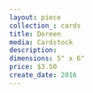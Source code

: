 ```yaml
---
layout: piece
collection_: cards
title: Doreen
media: Cardstock
description:
dimensions: 5" x 6"
price: $3.50
create_date: 2016
---
```

